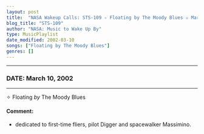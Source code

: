 ```yaml
---
layout: post
title:  "NASA Wakeup Calls: STS-109 ✧ Floating by The Moody Blues ✫ March 10, 2002"
blog_title: "STS-109"
author: "NASA: Music to Wake Up By"
type: MusicPlaylist
date_modified: 2002-03-10
songs: ["Floating by The Moody Blues"]
genres: []
---
```


----
### DATE: March 10, 2002
----
✧ Floating *by* The Moody Blues  

#### Comment:
* dedicated to first-time fliers, pilot Digger and spacewalker Massimino.



<br/>
<center>
	<a target="_blank"
	   href="https://twitter.com/intent/tweet?hashtags=Space,NASA,Playlist,NASAWakeupCalls,SpaceProgram&text=🚀 {{ page.author}}, {{ page.title }}. {{ site.url }}{{ page.url }}&via=nasawakeupcalls"><i class="fab fa-twitter" title="Tweet this page" alt="Tweet this page" style="font-size: 1.3em;"></i></a>
	&nbsp; 	<i class="fas fa-user-astronaut" style="font-size: 1.5em;"></i> &nbsp;
    <a id="custom_amazon_link"
       type="amzn" search="#"
       category="popular music">
    <i class="fab fa-amazon" style="font-size: 1.3em;"></i></a>
</center>

<!-- Randomly resolve an individual entry from a song array -->
<script src="/assets/javascript/seedrandom.min.js"></script>
<script>
  var wake_me_up = ["Floating by The Moody Blues"];
  var prng = new Math.seedrandom();
  function randomSong() {
    song = wake_me_up[Math.floor(Math.random() * wake_me_up.length)];
    var amazon_link = document.getElementById("custom_amazon_link");
    amazon_link.setAttribute("search", song);
  }
  window.onload = randomSong();
</script>
